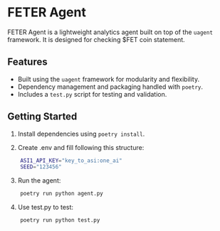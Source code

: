 # FETER Agent

FETER Agent is a lightweight analytics agent built on top of the `uagent` framework. 
It is designed for checking $FET coin statement.

## Features
- Built using the `uagent` framework for modularity and flexibility.
- Dependency management and packaging handled with `poetry`.
- Includes a `test.py` script for testing and validation.

## Getting Started
1. Install dependencies using `poetry install`.

2. Create .env and fill following this structure:
```bash
    ASI1_API_KEY="key_to_asi:one_ai"
    SEED="123456"
```

3. Run the agent: 
```bash
    poetry run python agent.py
```

4. Use test.py to test:
```bash
    poetry run python test.py
```
